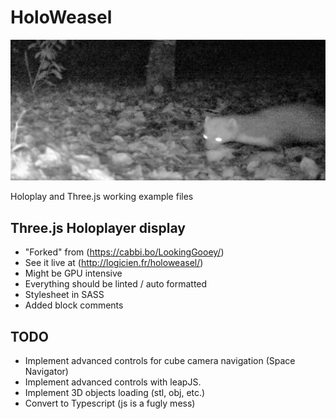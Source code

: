 # HoloWeasel

![HoloWeasel](./img/holoweasel.jpg "Holographic Weasel")

Holoplay and Three.js working example files

## Three.js Holoplayer display

- "Forked" from (https://cabbi.bo/LookingGooey/)
- See it live at (http://logicien.fr/holoweasel/)
- Might be GPU intensive
- Everything should be linted / auto formatted
- Stylesheet in SASS
- Added block comments

## TODO

- Implement advanced controls for cube camera navigation (Space Navigator)
- Implement advanced controls with leapJS.
- Implement 3D objects loading (stl, obj, etc.)
- Convert to Typescript (js is a fugly mess)